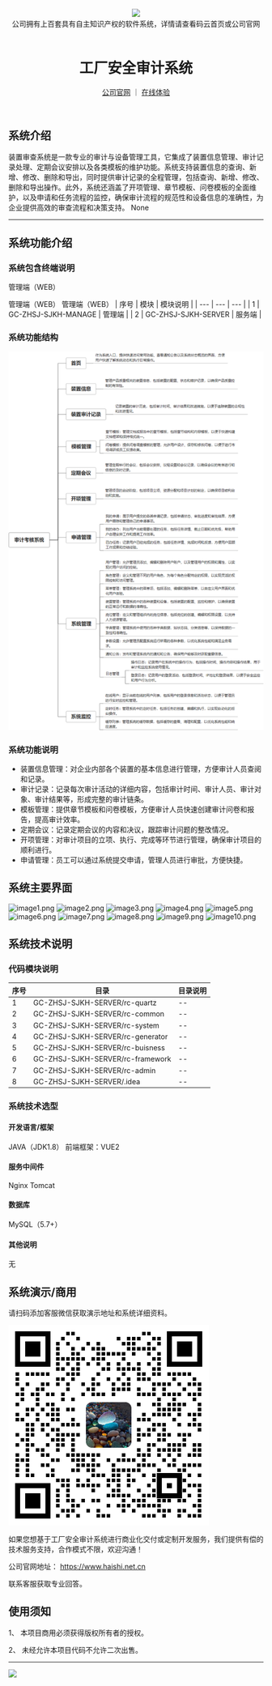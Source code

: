 <br/>

<div align="center" >
    <img src="https://www.haishi.net.cn/img/17f49ecef80e4c6248070c401a94c032.0ff19479.png" />
<br/>
<div>公司拥有上百套具有自主知识产权的软件系统，详情请查看码云首页或公司官网</div>
</div>

<div align="center">
<br/>
<h1>工厂安全审计系统</h1>

<a href="https://www.haishi.net.cn/">公司官网</a> ｜ <a href="https://www.haishi.net.cn/">在线体验</a>

<br/>

</div>


## 系统介绍


装置审查系统是一款专业的审计与设备管理工具，它集成了装置信息管理、审计记录处理、定期会议安排以及各类模板的维护功能。系统支持装置信息的查询、新增、修改、删除和导出，同时提供审计记录的全程管理，包括查询、新增、修改、删除和导出操作。此外，系统还涵盖了开项管理、章节模板、问卷模板的全面维护，以及申请和任务流程的监控，确保审计流程的规范性和设备信息的准确性，为企业提供高效的审查流程和决策支持。
None
                


<hr/>

## 系统功能介绍

### 系统包含终端说明

管理端（WEB）

管理端（WEB）
管理端（WEB）
| 序号 | 模块 | 模块说明 |
| --- | --- | --- |
| 1 | GC-ZHSJ-SJKH-MANAGE | 管理端 |
| 2 | GC-ZHSJ-SJKH-SERVER | 服务端 |

### 系统功能结构

![](./images/swdt.png)

### 系统功能说明

- 装置信息管理：对企业内部各个装置的基本信息进行管理，方便审计人员查阅和记录。
- 审计记录：记录每次审计活动的详细内容，包括审计时间、审计人员、审计对象、审计结果等，形成完整的审计链条。
- 模板管理：提供章节模板和问卷模板，方便审计人员快速创建审计问卷和报告，提高审计效率。
- 定期会议：记录定期会议的内容和决议，跟踪审计问题的整改情况。
- 开项管理：对审计项目的立项、执行、完成等环节进行管理，确保审计项目的顺利进行。
- 申请管理：员工可以通过系统提交申请，管理人员进行审批，方便快捷。

## 系统主要界面

![image1.png](http://codeimg.haishi.net.cn/GC-ZHSJ-SJKH_1.png)
![image2.png](http://codeimg.haishi.net.cn/GC-ZHSJ-SJKH_2.png)
![image3.png](http://codeimg.haishi.net.cn/GC-ZHSJ-SJKH_3.png)
![image4.png](http://codeimg.haishi.net.cn/GC-ZHSJ-SJKH_4.png)
![image5.png](http://codeimg.haishi.net.cn/GC-ZHSJ-SJKH_5.png)
![image6.png](http://codeimg.haishi.net.cn/GC-ZHSJ-SJKH_6.png)
![image7.png](http://codeimg.haishi.net.cn/GC-ZHSJ-SJKH_7.png)
![image8.png](http://codeimg.haishi.net.cn/GC-ZHSJ-SJKH_8.png)
![image9.png](http://codeimg.haishi.net.cn/GC-ZHSJ-SJKH_9.png)
![image10.png](http://codeimg.haishi.net.cn/GC-ZHSJ-SJKH_10.png)

## 系统技术说明

### 代码模块说明

| 序号 | 目录 | 目录说明 |
| --- | --- | --- |
| 1 | GC-ZHSJ-SJKH-SERVER/rc-quartz | -- |
| 2 | GC-ZHSJ-SJKH-SERVER/rc-common | -- |
| 3 | GC-ZHSJ-SJKH-SERVER/rc-system | -- |
| 4 | GC-ZHSJ-SJKH-SERVER/rc-generator | -- |
| 5 | GC-ZHSJ-SJKH-SERVER/rc-buisness | -- |
| 6 | GC-ZHSJ-SJKH-SERVER/rc-framework | -- |
| 7 | GC-ZHSJ-SJKH-SERVER/rc-admin | -- |
| 8 | GC-ZHSJ-SJKH-SERVER/.idea | -- |

### 系统技术选型

#### 开发语言/框架

JAVA（JDK1.8）
前端框架：VUE2

#### 服务中间件

Nginx
Tomcat

#### 数据库

MySQL（5.7+）

#### 其他说明

无


## 系统演示/商用

请扫码添加客服微信获取演示地址和系统详细资料。

![](./images/kf.png)

如果您想基于工厂安全审计系统进行商业化交付或定制开发服务，我们提供有偿的技术服务支持，合作模式不限，欢迎沟通！

公司官网地址： <a href="https://www.haishi.net.cn/">https://www.haishi.net.cn</a>

联系客服获取专业回答。


## 使用须知

1、 本项目商用必须获得版权所有者的授权。

2、 未经允许本项目代码不允许二次出售。

<hr/>

![](./images/gsjj.png)